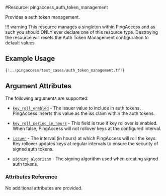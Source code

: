 #Resource: pingaccess_auth_token_management

Provides a auth token management.

!!! warning
    This resource manages a singleton within PingAccess and as such you should ONLY ever declare one of this resource type. Destroying the resource will resets the Auth Token Management configuration to default values

## Example Usage
```terraform
{!../pingaccess/test_cases/auth_token_management.tf!}
```

## Argument Attributes

The following arguments are supported:

- [`key_roll_enabled`](#key_roll_enabled) - The issuer value to include in auth tokens. PingAccess inserts this value as the iss claim within the auth tokens.

- [`key_roll_period_in_hours`](#key_roll_period_in_hours) - This field is true if key rollover is enabled. When false, PingAccess will not rollover keys at the configured interval.

- [`issuer`](#issuer) - The interval (in hours) at which PingAccess will roll the keys. Key rollover updates keys at regular intervals to ensure the security of signed auth tokens.

- [`signing_algorithm`](#signing_algorithm) - The signing algorithm used when creating signed auth tokens.

### Attributes Reference

No additional attributes are provided.
